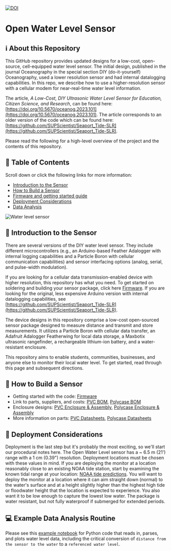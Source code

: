 [![DOI](https://zenodo.org/badge/243609204.svg)](https://zenodo.org/badge/latestdoi/243609204)

# Open Water Level Sensor
## ℹ️ About this Repository
This GitHub repository provides updated designs for a low-cost, open-source, cell-equipped water level sensor. The initial design, published in the journal Oceanography in the special section DIY (do-it-yourself) Oceanography, used a lower resolution sensor and had internal datalogging capabilities. In this repo, we describe how to use a higher-resolution sensor with a cellular modem for near-real-time water level information. 

The article, *A Low-Cost, DIY Ultrasonic Water Level Sensor for Education, Citizen Science, and Research*, can be found here: [https://doi.org/10.5670/oceanog.2023.101](https://doi.org/10.5670/oceanog.2023.101). The article corresponds to an older version of the code which can be found here: [https://github.com/SUPScientist/Seaport_Tide-SLR](https://github.com/SUPScientist/Seaport_Tide-SLR).

Please read the following for a high-level overview of the project and the contents of this repository.

## 🔮 Table of Contents 
Scroll down or click the following links for more information: 
- [Introduction to the Sensor](#-introduction-to-the-sensor)
- [How to Build a Sensor](#-how-to-build-a-sensor)
- [Firmware and getting started guide](Firmware)
- [Deployment Considerations](#-Deployment-considerations)
- [Data Analysis](#-example-data-analysis-routine)

![Water level sensor](Photos/SMCKERR_WL_WL01.jpeg)

## 🔌 Introduction to the Sensor
There are several versions of the DIY water level sensor. They include different microcontrollers (e.g., an Arduino-based Feather Adalogger with internal logging capabilities and a Particle Boron with cellular communication capabilities) and sensor interfacing options (analog, serial, and pulse-width modulation). 

If you are looking for a cellular data transmission-enabled device with higher resolution, this repository has what you need. To get started on soldering and building your sensor package, click here [Firmware](Firmware). If you are looking for the original, less expensive Arduino version with internal datalogging capabilities, see [https://github.com/SUPScientist/Seaport_Tide-SLR](https://github.com/SUPScientist/Seaport_Tide-SLR).

The device designs in this repository comprise a low-cost open-sourced sensor package designed to measure distance and transmit and store measurements.  It utilizes a Particle Boron with cellular data transfer, an Adafruit Adalogger Featherwing for local data storage, a Maxbotix ultrasonic rangefinder, a rechargeable lithium-ion battery, and a water-resistant enclosure. 

This repository aims to enable students, communities, businesses, and anyone else to monitor their local water level. To get started, read through this page and subsequent directions. 

## 🔨 How to Build a Sensor
- Getting started with the code: [Firmware](Firmware) 
- Link to parts, suppliers, and costs: [PVC BOM](Fabrication/PVC-Enclosure/BOM/), [Polycase BOM](Fabrication/Polycase-Enclosure/BOM/)
- Enclosure designs: [PVC Enclosure & Assembly](Fabrication/PVC-Enclosure/Enclosure-and-Assembly/), [Polycase Enclosure & Assembly](Fabrication/Polycase-Enclosure/Enclosure-and-Assembly/)
- More information on parts: [PVC Datasheets](Fabrication/PVC-Enclosure/Datasheets/), [Polycase Datasheets](Fabrication/Polycase-Enclosure/Datasheets/)

## 🌊 Deployment Considerations
Deployment is the last step but it's probably the most exciting, so we'll start our procedural notes here. The Open Water Level sensor has a ~ 6.5 m (21') range with a 1 cm (0.39") resolution. Deployment locations must be chosen with these values in mind. If you are deploying the monitor at a location reasonably close to an existing NOAA tide station, start by examining the known tidal range at your location: [NOAA tide predictions](https://tidesandcurrents.noaa.gov/tide_predictions.html). You will want to deploy the monitor at a location where it can aim straight down (normal) to the water's surface and at a height slightly higher than the highest high tide or floodwater height that the location is expected to experience. You also want it to be low enough to capture the lowest low water. The package is water resistant, but not fully waterproof if submerged for extended periods.

## 💻 Example Data Analysis Routine
Please see this [example notebook](Data%20Analysis/open_water_level_analysis.ipynb) for Python code that reads in, parses, and plots water level data, including the critical conversion of `distance from the sensor to the water` to a `referenced water level`.
